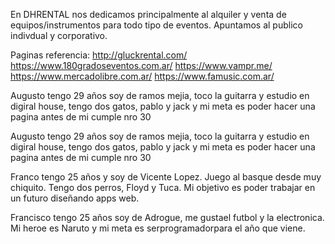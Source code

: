 En DHRENTAL nos dedicamos principalmente al alquiler y venta de equipos/instrumentos para todo tipo de eventos. Apuntamos al publico indivdual y corporativo.

Paginas referencia:
http://gluckrental.com/
https://www.180gradoseventos.com.ar/
https://www.vampr.me/
https://www.mercadolibre.com.ar/
https://www.famusic.com.ar/

Augusto tengo 29 años soy de ramos mejia, toco la guitarra y estudio en digiral house, tengo dos gatos, pablo y jack y mi meta es poder hacer una pagina antes de mi cumple nro 30

Augusto tengo 29 años soy de ramos mejia, toco la guitarra y estudio en digiral house, tengo dos gatos, pablo y jack y mi meta es poder hacer una pagina antes de mi cumple nro 30

Franco tengo 25 años y soy de Vicente Lopez. Juego al basque desde muy chiquito. Tengo dos perros, Floyd y Tuca. Mi objetivo es poder trabajar en un futuro diseñando apps web.

Francisco tengo 25 años soy de Adrogue, me gustael futbol y la electronica. Mi heroe es Naruto y mi meta es serprogramadorpara el año que viene.
